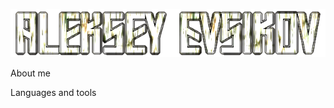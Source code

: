 ![Header](https://github.com/AlexE1987/AlexE1987/blob/main/assets/AlekseyEvsikov.png)

About me

Languages and tools